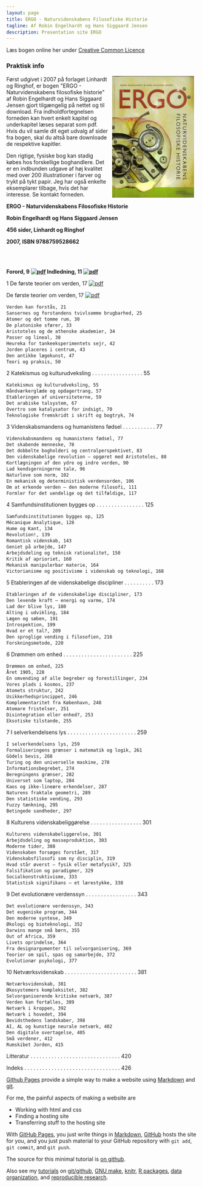 ```yaml
---
layout: page
title: ERGO - Naturvidenskabens Filosofiske Historie
tagline: Af Robin Engelhardt og Hans Siggaard Jensen
description: Presentation site ERGO
---
```


Læs bogen online her under
[Creative Common Licence](https://creativecommons.org/licenses/by-nc-sa/3.0/)

### Praktisk info
<img src="assets/pics/ERGO2-785103.jpg" ALIGN="right" HSPACE="9"/>
Først udgivet i 2007 på forlaget Linhardt og Ringhof, er bogen "ERGO - Naturvidenskabens filosofiske historie" af Robin Engelhardt og Hans Siggaard Jensen gjort tilgængelig på nettet og til download. Fra indholdfortegnelsen forneden kan hvert enkelt kapitel og underkapitel læses separat som pdf. Hvis du vil samle dit eget udvalg af sider fra bogen, skal du altså bare downloade de respektive kapitler.

Den rigtige, fysiske bog kan stadig købes hos forskellige boghandlere. Det er en indbunden udgave af høj kvalitet med over 200 illustrationer i farver og trykt på tykt papir. Jeg har også enkelte eksemplarer tilbage, hvis det har interesse. Se kontakt forneden.


<div><span style="font-weight:bold">
    <p>ERGO - Naturvidenskabens Filosofiske Historie</p>
    <p>Robin Engelhardt og Hans Siggaard Jensen</p>
    <p>456 sider, Linhardt og Ringhof</p>
    <p>2007, ISBN 9788759528662</p></span>
</div>

<br><br>

<span style="font-weight:bold">
Forord, 9
<a href="https://gavstrik.github.io/ergo/assets/ergoonline/009-009 Forord.pdf"><img src="https://gavstrik.github.io/ergo/assets/icons16/pdf-icon.png" alt="pdf" /></a>
</span>

<span style="font-weight:bold">
Indledning, 11
<a href="{{ BASE_PATH }}/assets/ergoonline/011-013 Indledning.pdf"><img src="{{ BASE_PATH }}/assets/icons16/pdf-icon.png" alt="pdf" /></a>
</span>

  1 De første teorier om verden, 17
  <a href="{{ BASE_PATH }}/assets/ergoonline/017-053 Kapitel 1.pdf"><img src="{{ BASE_PATH }}/assets/icons16/pdf-icon.png" alt="pdf" /></a>

De første teorier om verden, 17
<a href="{{ BASE_PATH }}/assets/ergoonline/017-021 De foerste teorier om verden.pdf"><img src="{{ BASE_PATH }}/assets/icons16/pdf-icon.png" alt="pdf" /></a>

    Verden kan forstås, 21
    Sansernes og forstandens tvivlsomme brugbarhed, 25
    Atomer og det tomme rum, 30
    De platoniske sfærer, 33
    Aristoteles og de athenske akademier, 34
    Passer og lineal, 38
    Heureka for tankeeksperimentets sejr, 42
    Jorden placeres i centrum, 43
    Den antikke lægekunst, 47
    Teori og praksis, 50



2   Katekismus og kulturudveksling .  .  .  .  .  .  .  .  .  .  .  .  .  .  .  .  .   55

    Katekismus og kulturudveksling, 55
    Håndværkerglæde og opdagertrang, 57
    Etableringen af universiteterne, 59
    Det arabiske talsystem, 67
    Overtro som katalysator for indsigt, 70
    Teknologiske fremskridt i skrift og bogtryk, 74



3   Videnskabsmandens og humanistens fødsel .  .  .  .  .  .  .  .  .  .  .  77

    Videnskabsmandens og humanistens fødsel, 77
    Det skabende menneske, 78
    Det dobbelte bogholderi og centralperspektivet, 83
    Den videnskabelige revolution – opgøret med Aristoteles, 88
    Kortlægningen af den ydre og indre verden, 90
    Lad kendsgerningerne tale, 96
    Naturlove som norm, 102
    En mekanisk og deterministisk verdensorden, 106
    Om at erkende verden – den moderne filosofi, 111
    Formler for det uendelige og det tilfældige, 117



4   Samfundsinstitutionen bygges op .  .  .  .  .  .  .  .  .  .  .  .  .  .  .  .  125

    Samfundsinstitutionen bygges op, 125
    Mécanique Analytique, 128
    Hume og Kant, 134
    Revolution!, 139
    Romantisk videnskab, 143
    Geniet på arbejde, 147
    Arbejdsdeling og teknisk rationalitet, 150
    Kritik af aprioriet, 160
    Mekanisk manipulerbar materie, 164
    Victorianisme og positivisme i videnskab og teknologi, 168



5   Etableringen af de videnskabelige discipliner .  .  .  .  .  .  .  .  .  .  173

    Etableringen af de videnskabelige discipliner, 173
    Den levende kraft – energi og varme, 174
    Lad der blive lys, 180
    Alting i udvikling, 184
    Lægen og sæben, 191
    Introspektion, 199
    Hvad er et tal?, 209
    Den sproglige vending i filosofien, 216
    Forskningsmetode, 220


6   Drømmen om enhed .  .  .  .  .  .  .  .  .  .  .  .  .  .  .  .  .  .  .  .  .  .  .  225

    Drømmen om enhed, 225
    Året 1905, 228
    En omvending af alle begreber og forestillinger, 234
    Vores plads i kosmos, 237
    Atomets struktur, 242
    Usikkerhedsprincippet, 246
    Komplementaritet fra København, 248
    Atomare fristelser, 251
    Disintegration eller enhed?, 253
    Eksotiske tilstande, 255



7   I selverkendelsens lys .  .  .  .  .  .  .  .  .  .  .  .  .  .  .  .  .  .  .  .  .  .  .  259

    I selverkendelsens lys, 259
    Formaliseringens grænser i matematik og logik, 261
    Gödels bevis, 268
    Turing og den universelle maskine, 270
    Informationsbegrebet, 274
    Beregningens grænser, 282
    Universet som laptop, 284
    Kaos og ikke-lineære erkendelser, 287
    Naturens fraktale geometri, 289
    Den statistiske vending, 293
    Fuzzy tænkning, 295
    Betingede sandheder, 297



8   Kulturens videnskabeliggørelse .  .  .  .  .  .  .  .  .  .  .  .  .  .  .  .  .  301

    Kulturens videnskabeliggørelse, 301
    Arbejdsdeling og masseproduktion, 303
    Moderne tider, 308
    Videnskaben forsøges forstået, 317
    Videnskabsfilosofi som ny disciplin, 319
    Hvad står øverst – fysik eller metafysik?, 325
    Falsifikation og paradigmer, 329
    Socialkonstruktivisme, 333
    Statistisk signifikans – et lærestykke, 338



9   Det evolutionære verdenssyn .    .  .  .  .  .  .  .  .  .  .  .  .  .  .  .  .   343

    Det evolutionære verdenssyn, 343
    Det eugeniske program, 344
    Den moderne syntese, 349
    Økologi og bioteknologi, 352
    Darwins mange små børn, 355
    Out of Africa, 359
    Livets oprindelse, 364
    Fra designargumenter til selvorganisering, 369
    Teorier om spil, spas og samarbejde, 372
    Evolutionær psykologi, 377



10 Netværksvidenskab .  .  .  .  .  .  .  .  .  .  .  .  .  .  .  .  .  .  .  .  .  .  .  .  381

    Netværksvidenskab, 381
    Økosystemers kompleksitet, 382
    Selvorganiserende kritiske netværk, 387
    Verden kan fortælles, 389
    Netværk i kroppen, 392
    Netværk i hovedet, 394
    Bevidsthedens landskaber, 398
    AI, AL og kunstige neurale netværk, 402
    Den digitale overtagelse, 405
    Små verdener, 412
    Rumskibet Jorden, 415



Litteratur .  .  .  .  .  .  .  .  .  .  .  .  .  .  .  .  .  .  .  .  .  .  .  .  .  .  .  .  .  .   420

Indeks .  .  .  .  .  .  .  .  .  .  .  .  .  .  .  .  .  .  .  .  .  .  .  .  .  .  .  .  .  .  .  .   426








[Github Pages](https://pages.github.com) provide a simple way to make a
website using
[Markdown](https://daringfireball.net/projects/markdown/) and
[git](https://git-scm.com).

For me, the painful aspects of making a website are

- Working with html and css
- Finding a hosting site
- Transferring stuff to the hosting site

With [GitHub Pages](https://pages.github.com), you just write things in
[Markdown](https://daringfireball.net/projects/markdown/),
[GitHub](https://github.com) hosts the site for you, and you just push
material to your GitHub repository with `git add`, `git commit`, and
`git push`.

The source for this minimal tutorial is [on github](https://github.com/kbroman/simple_site).

Also see my [tutorials](https://kbroman.org/pages/tutorials) on
[git/github](https://kbroman.org/github_tutorial),
[GNU make](https://kbroman.org/minimal_make),
[knitr](https://kbroman.org/knitr_knutshell),
[R packages](https://kbroman.org/pkg_primer),
[data organization](https://kbroman.org/dataorg),
and [reproducible research](https://kbroman.org/steps2rr).
